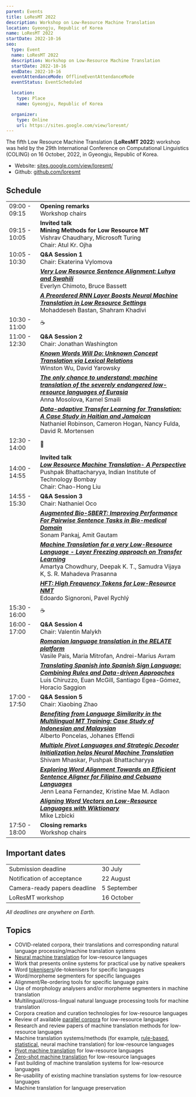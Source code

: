 ```yaml
---
parent: Events
title: LoResMT 2022
description: Workshop on Low-Resource Machine Translation
location: Gyeongju, Republic of Korea
name: LoResMT 2022
startDate: 2022-10-16
seo:
  type: Event
  name: LoResMT 2022
  description: Workshop on Low-Resource Machine Translation
  startDate: 2022-10-16
  endDate: 2022-10-16
  eventAttendanceMode: OfflineEventAttendanceMode
  eventStatus: EventScheduled

  location:
    type: Place
    name: Gyeongju, Republic of Korea

  organizer:
    type: Online
    url: https://sites.google.com/view/loresmt/
---
```


The fifth Low Resource Machine Translation (**LoResMT 2022**) workshop was held by the 29th International Conference on Computational Linguistics (COLING) on 16 October, 2022, in Gyeongju, Republic of Korea.

- Website: [sites.google.com/view/loresmt/](https://sites.google.com/view/loresmt/)
- Github: [github.com/loresmt](https://github.com/loresmt)

## Schedule

|     |     |
| --- | --- |
| 09:00 - 09:15 | **Opening remarks** <br>Workshop chairs |
| 09:15 - 10:05 | **Invited talk** <br>**Mining Methods for Low Resource MT** <br>Vishrav Chaudhary, Microsoft Turing <br>Chair: Atul Kr. Ojha |
| 10:05 - 10:30 | **Q&A Session 1** <br>Chair: Ekaterina Vylomova |
|   | [***Very Low Resource Sentence Alignment: Luhya and Swahili***](https://aclanthology.org/2022.loresmt-1.1.pdf) <br>Everlyn Chimoto, Bruce Bassett |
|   | [***A Preordered RNN Layer Boosts Neural Machine Translation in Low Resource Settings***](https://aclanthology.org/2022.loresmt-1.12.pdf) <br>Mohaddeseh Bastan, Shahram Khadivi |
| 10:30 - 11:00 | ☕️ |
| 11:00 - 12:30 | **Q&A Session 2** <br>Chair: Jonathan Washington |
|   | [***Known Words Will Do: Unknown Concept Translation via Lexical Relations***](https://aclanthology.org/2022.loresmt-1.3.pdf) <br>Winston Wu, David Yarowsky |
|   | [***The only chance to understand: machine translation of the severely endangered low-resource languages of Eurasia***](https://aclanthology.org/2022.loresmt-1.4.pdf) <br>Anna Mosolova, Kamel Smaili |
|   | [***Data-adaptive Transfer Learning for Translation: A Case Study in Haitian and Jamaican***](https://aclanthology.org/2022.loresmt-1.5.pdf) <br>Nathaniel Robinson, Cameron Hogan, Nancy Fulda, David R. Mortensen |
| 12:30 - 14:00 | 🍴 |
| 14:00 - 14:55 | **Invited talk** <br>[***Low Resource Machine Translation- A Perspective***](https://drive.google.com/file/d/1V3C2hqtH01f4Yxsvit0RCQSANflz8pY7/view) <br>Pushpak Bhattacharyya, Indian Institute of Technology Bombay <br>Chair:  Chao-Hong Liu |
| 14:55 - 15:30 | **Q&A Session 3** <br>Chair: Nathaniel Oco |
|   | [***Augmented Bio-SBERT: Improving Performance For Pairwise Sentence Tasks in Bio-medical Domain***](https://aclanthology.org/2022.loresmt-1.6.pdf) <br>Sonam Pankaj, Amit Gautam |
|   | [***Machine Translation for a very Low-Resource Language - Layer Freezing approach on Transfer Learning***](https://aclanthology.org/2022.loresmt-1.7.pdf) <br>Amartya Chowdhury, Deepak K. T., Samudra Vijaya K, S. R. Mahadeva Prasanna |
|   | [***HFT: High Frequency Tokens for Low-Resource NMT***](https://aclanthology.org/2022.loresmt-1.8.pdf) <br>Edoardo Signoroni, Pavel Rychlý |
| 15:30 - 16:00 | ☕️ |
| 16:00 - 17:00 | **Q&A Session 4** <br>Chair: Valentin Malykh |
|   | [***Romanian language translation in the RELATE platform***](https://aclanthology.org/2022.loresmt-1.9.pdf) <br>Vasile Pais, Maria Mitrofan, Andrei-Marius Avram |
|   | [***Translating Spanish into Spanish Sign Language: Combining Rules and Data-driven Approaches***](https://aclanthology.org/2022.loresmt-1.10.pdf) <br>Luis Chiruzzo, Euan McGill, Santiago Egea-Gómez,  Horacio Saggion |
| 17:00 - 17:50 | **Q&A Session 5** <br>Chair:  Xiaobing Zhao |
|   | [***Benefiting from Language Similarity in the Multilingual MT Training: Case Study of Indonesian and Malaysian***](https://aclanthology.org/2022.loresmt-1.11.pdf) <br>Alberto Poncelas, Johanes Effendi |
|   | [***Multiple Pivot Languages and Strategic Decoder Initialization helps Neural Machine Translation***](https://aclanthology.org/2022.loresmt-1.2.pdf) <br>Shivam Mhaskar, Pushpak Bhattacharyya |
|   | [***Exploring Word Alignment Towards an Efficient Sentence Aligner for Filipino and Cebuano Languages***](https://aclanthology.org/2022.loresmt-1.13.pdf) <br>Jenn Leana Fernandez, Kristine Mae M. Adlaon |
|   | [***Aligning Word Vectors on Low-Resource Languages with Wiktionary***](https://aclanthology.org/2022.loresmt-1.14.pdf) <br>Mike Lzbicki |
| 17:50 - 18:00 | **Closing remarks** <br>Workshop chairs |

## Important dates

|     |     |
| --- | --- |
| Submission deadline | 30 July |
| Notification of acceptance | 22 August |
| Camera-ready papers deadline | 5 September |
| LoResMT workshop | 16 October |

*All deadlines are anywhere on Earth.*

## Topics

- COVID-related corpora, their translations and corresponding natural language processing/machine translation systems
- [Neural machine translation](../building-and-research/approaches/neural-machine-translation.md) for low-resource languages
- Work that presents online systems for practical use by native speakers
- Word [tokenisers](/concepts/tokenisation.md)/de-tokenisers for specific languages
- Word/morpheme segmenters for specific languages
- Alignment/Re-ordering tools for specific language pairs
- Use of morphology analysers and/or morpheme segmenters in machine translation
- Multilingual/cross-lingual natural language processing tools for machine translation
- Corpora creation and curation technologies for low-resource languages
- Review of available [parallel corpora](../features/customisation/parallel-data.md) for low-resource languages
- Research and review papers of machine translation methods for low-resource languages
- Machine translation systems/methods (for example, [rule-based](../building-and-research/approaches/rule-based-machine-translation.md), [statistical](../building-and-research/approaches/statistical-machine-translation.md), neural machine translation) for low-resource languages
- [Pivot machine translation](/applications/advanced-concepts/bridging.md) for low-resource languages
- [Zero-shot machine translation](/applications/advanced-concepts/zero-shot-translation.md) for low-resource languages
- Fast building of machine translation systems for low-resource languages
- Re-usability of existing machine translation systems for low-resource languages
- Machine translation for language preservation
